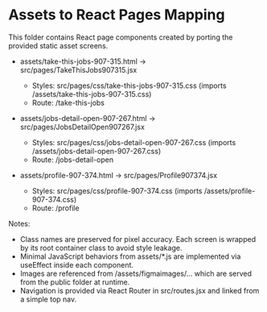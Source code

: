 # Assets to React Pages Mapping

This folder contains React page components created by porting the provided static asset screens.

- assets/take-this-jobs-907-315.html -> src/pages/TakeThisJobs907315.jsx
  - Styles: src/pages/css/take-this-jobs-907-315.css (imports /assets/take-this-jobs-907-315.css)
  - Route: /take-this-jobs

- assets/jobs-detail-open-907-267.html -> src/pages/JobsDetailOpen907267.jsx
  - Styles: src/pages/css/jobs-detail-open-907-267.css (imports /assets/jobs-detail-open-907-267.css)
  - Route: /jobs-detail-open

- assets/profile-907-374.html -> src/pages/Profile907374.jsx
  - Styles: src/pages/css/profile-907-374.css (imports /assets/profile-907-374.css)
  - Route: /profile

Notes:
- Class names are preserved for pixel accuracy. Each screen is wrapped by its root container class to avoid style leakage.
- Minimal JavaScript behaviors from assets/*.js are implemented via useEffect inside each component.
- Images are referenced from /assets/figmaimages/... which are served from the public folder at runtime.
- Navigation is provided via React Router in src/routes.jsx and linked from a simple top nav.
